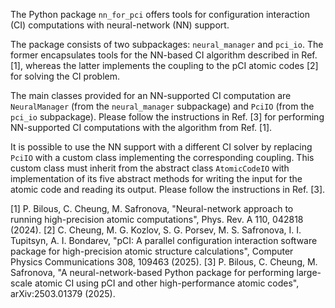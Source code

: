 The Python package `nn_for_pci` offers tools for configuration interaction (CI) computations with neural-network (NN) support.

The package consists of two subpackages: `neural_manager` and `pci_io`. The former encapsulates tools for the NN-based CI algorithm described in Ref. [1], whereas the latter implements the coupling to the pCI atomic codes [2] for solving the CI problem.

The main classes provided for an NN-supported CI computation are `NeuralManager` (from the `neural_manager` subpackage) and `PciIO` (from the `pci_io` subpackage). Please follow the instructions in Ref. [3] for performing NN-supported CI computations with the algorithm from Ref. [1].

It is possible to use the NN support with a different CI solver by replacing `PciIO` with a custom class implementing the corresponding coupling. This custom class must inherit from the abstract class `AtomicCodeIO` with implementation of its five abstract methods for writing the input for the atomic code and reading its output. Please follow the instructions in Ref. [3].

[1] P. Bilous, C. Cheung, M. Safronova, "Neural-network approach to running high-precision atomic computations", Phys. Rev. A 110, 042818 (2024).
[2] C. Cheung, M. G. Kozlov, S. G. Porsev, M. S. Safronova, I. I. Tupitsyn, A. I. Bondarev, "pCI: A parallel configuration interaction software package for high-precision atomic structure calculations", Computer Physics Communications 308, 109463 (2025).
[3] P. Bilous, C. Cheung, M. Safronova, "A neural-network-based Python package for performing large-scale atomic CI using pCI and other high-performance atomic codes", arXiv:2503.01379 (2025).
